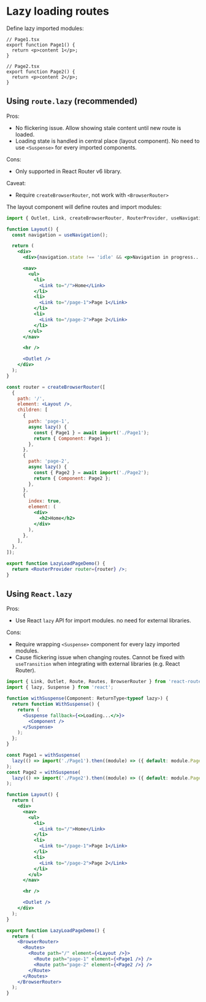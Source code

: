 # Lazy loading routes

Define lazy imported modules:

```tsx
// Page1.tsx
export function Page1() {
  return <p>content 1</p>;
}

// Page2.tsx
export function Page2() {
  return <p>content 2</p>;
}
```


## Using `route.lazy` (recommended)

Pros:
- No flickering issue. Allow showing stale content until new route is loaded.
- Loading state is handled in central place (layout component). No need to use `<Suspense>` for every imported components.

Cons:
- Only supported in React Router v6 library.

Caveat:

- Require `createBrowserRouter`, not work with `<BrowserRouter>` 


The layout component will define routes and import modules:

```jsx
import { Outlet, Link, createBrowserRouter, RouterProvider, useNavigation } from 'react-router-dom';

function Layout() {
  const navigation = useNavigation();

  return (
    <div>
      <div>{navigation.state !== 'idle' && <p>Navigation in progress...</p>}</div>

      <nav>
        <ul>
          <li>
            <Link to="/">Home</Link>
          </li>
          <li>
            <Link to="/page-1">Page 1</Link>
          </li>
          <li>
            <Link to="/page-2">Page 2</Link>
          </li>
        </ul>
      </nav>

      <hr />

      <Outlet />
    </div>
  );
}

const router = createBrowserRouter([
  {
    path: '/',
    element: <Layout />,
    children: [
      {
        path: 'page-1',
        async lazy() {
          const { Page1 } = await import('./Page1');
          return { Component: Page1 };
        },
      },
      {
        path: 'page-2',
        async lazy() {
          const { Page2 } = await import('./Page2');
          return { Component: Page2 };
        },
      },
      {
        index: true,
        element: (
          <div>
            <h2>Home</h2>
          </div>
        ),
      },
    ],
  },
]);

export function LazyLoadPageDemo() {
  return <RouterProvider router={router} />;
}
```


## Using `React.lazy`

Pros:
- Use React `lazy` API for import modules. no need for external libraries.

Cons:
- Require wrapping `<Suspense>` component for every lazy imported modules.
- Cause flickering issue when changing routes. Cannot be fixed with `useTransition` when integrating with external libraries (e.g. React Router).


```jsx
import { Link, Outlet, Route, Routes, BrowserRouter } from 'react-router-dom';
import { lazy, Suspense } from 'react';

function withSuspense(Component: ReturnType<typeof lazy>) {
  return function WithSuspense() {
    return (
      <Suspense fallback={<>Loading...</>}>
        <Component />
      </Suspense>
    );
  };
}

const Page1 = withSuspense(
  lazy(() => import('./Page1').then((module) => ({ default: module.Page1 })))
);
const Page2 = withSuspense(
  lazy(() => import('./Page2').then((module) => ({ default: module.Page2 })))
);

function Layout() {
  return (
    <div>
      <nav>
        <ul>
          <li>
            <Link to="/">Home</Link>
          </li>
          <li>
            <Link to="/page-1">Page 1</Link>
          </li>
          <li>
            <Link to="/page-2">Page 2</Link>
          </li>
        </ul>
      </nav>

      <hr />

      <Outlet />
    </div>
  );
}

export function LazyLoadPageDemo() {
  return (
    <BrowserRouter>
      <Routes>
        <Route path="/" element={<Layout />}>
          <Route path="page-1" element={<Page1 />} />
          <Route path="page-2" element={<Page2 />} />
        </Route>
      </Routes>
    </BrowserRouter>
  );
}
```